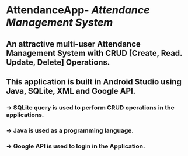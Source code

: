 # AttendanceApp- _Attendance Management System_
## An attractive multi-user Attendance Management System with CRUD  [Create, Read. Update, Delete] Operations.
## This application is built in Android Studio using Java, SQLite, XML and Google API.

### -> SQLite query is used to perform CRUD operations in the applications.

### -> Java is used as a programming language.

### -> Google API is used to login in the Application.
